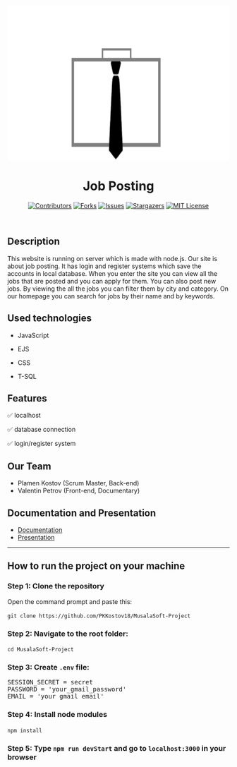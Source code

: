<p align="center" text-align="center">
<img src="https://github.com/PKKostov18/MusalaSoft-Project/blob/main/public/img/transparentLogo.png" width="850" height="350">  
  
<h1 align="center" >Job Posting </h1>
</p>

<div align="center">

[![Contributors](https://img.shields.io/github/contributors/PKKostov18/MusalaSoft-Project.svg?style=for-the-badge)](https://github.com/PKKostov18/MusalaSoft-Project/graphs/contributors)
[![Forks](https://img.shields.io/github/forks/PKKostov18/MusalaSoft-Project?style=for-the-badge)](https://github.com/PKKostov18/MusalaSoft-Project/network/members)
[![Issues](https://img.shields.io/github/issues/PKKostov18/MusalaSoft-Project.svg?style=for-the-badge)](https://github.com/PKKostov18/MusalaSoft-Project/issues)
[![Stargazers](https://img.shields.io/github/stars/PKKostov18/MusalaSoft-Project.svg?style=for-the-badge)](https://github.comPKKostov18/MusalaSoft-Project/stargazers)
[![MIT License](https://img.shields.io/github/license/PKKostov18/MusalaSoft-Project.svg?style=for-the-badge)](https://github.com/PKKostov18/MusalaSoft-Project/blob/master/LICENSE.txt)
</div>
<br>

## Description

This website is running on server which is made with node.js. Our site is about job posting. It has login and register systems which save the 
accounts in local database. When you enter the site you can view all the jobs that are posted and you can apply for them. You can also post new jobs.
By viewing the all the jobs you can filter them by city and category. On our homepage you can search for jobs by their name and by keywords.

## Used technologies

- JavaScript

- EJS

- CSS

- T-SQL

## Features

✅ localhost

✅ database connection

✅ login/register system

## Our Team

- Plamen Kostov (Scrum Master, Back-end)
- Valentin Petrov (Front-end, Documentary)

## Documentation and Presentation

- [Documentation](https://codingburgas-my.sharepoint.com/:w:/g/personal/pkkostov18_codingburgas_bg/EcPByMuGL2FAuwLjmmpbwxMBJcPx_bi1SSLA5j-5XgzLxg?e=GUKY6y)
- [Presentation](https://codingburgas-my.sharepoint.com/:p:/g/personal/pkkostov18_codingburgas_bg/EQLJpXWAEIZNnNh36k0JQ8wBlUSutooJoJ3G5i_WgWYmOA?e=25sWRg)

***

## How to run the project on your machine

### Step 1: Clone the repository

Open the command prompt and paste this:

`git clone https://github.com/PKKostov18/MusalaSoft-Project`

### Step 2: Navigate to the root folder:

`cd MusalaSoft-Project`

### Step 3: Create `.env` file:

<pre>
SESSION_SECRET = secret
PASSWORD = 'your_gmail_password'
EMAIL = 'your_gmail_email'
</pre>

### Step 4: Install node modules

`npm install`

### Step 5: Type `npm run devStart` and go to `localhost:3000` in your browser

